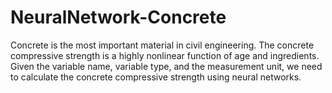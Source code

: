 # NeuralNetwork-Concrete
Concrete is the most important material in civil engineering. 
The concrete compressive strength is a highly nonlinear function of age and ingredients.
Given the variable name, variable type, and the measurement unit, we need to calculate the concrete compressive strength using neural networks.
